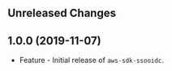 Unreleased Changes
------------------

1.0.0 (2019-11-07)
------------------

* Feature - Initial release of `aws-sdk-ssooidc`.

